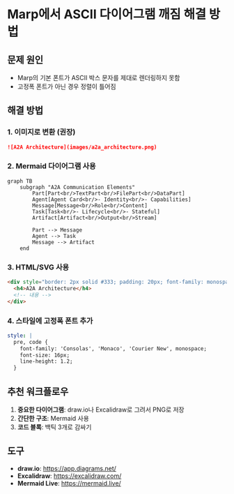 # Marp에서 ASCII 다이어그램 깨짐 해결 방법

## 문제 원인
- Marp의 기본 폰트가 ASCII 박스 문자를 제대로 렌더링하지 못함
- 고정폭 폰트가 아닌 경우 정렬이 틀어짐

## 해결 방법

### 1. 이미지로 변환 (권장)
```markdown
![A2A Architecture](images/a2a_architecture.png)
```

### 2. Mermaid 다이어그램 사용
```mermaid
graph TB
    subgraph "A2A Communication Elements"
        Part[Part<br/>TextPart<br/>FilePart<br/>DataPart]
        Agent[Agent Card<br/>- Identity<br/>- Capabilities]
        Message[Message<br/>Role<br/>Content]
        Task[Task<br/>- Lifecycle<br/>- Stateful]
        Artifact[Artifact<br/>Output<br/>Stream]
        
        Part --> Message
        Agent --> Task
        Message --> Artifact
    end
```

### 3. HTML/SVG 사용
```html
<div style="border: 2px solid #333; padding: 20px; font-family: monospace;">
  <h4>A2A Architecture</h4>
  <!-- 내용 -->
</div>
```

### 4. 스타일에 고정폭 폰트 추가
```yaml
style: |
  pre, code {
    font-family: 'Consolas', 'Monaco', 'Courier New', monospace;
    font-size: 16px;
    line-height: 1.2;
  }
```

## 추천 워크플로우

1. **중요한 다이어그램**: draw.io나 Excalidraw로 그려서 PNG로 저장
2. **간단한 구조**: Mermaid 사용
3. **코드 블록**: 백틱 3개로 감싸기

## 도구
- **draw.io**: https://app.diagrams.net/
- **Excalidraw**: https://excalidraw.com/
- **Mermaid Live**: https://mermaid.live/